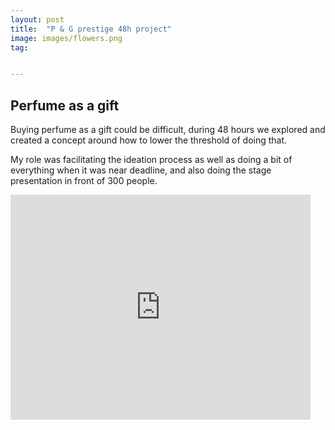 ```yaml
---
layout: post
title:  "P & G prestige 48h project"
image: images/flowers.png
tag:


---
```

## Perfume as a gift

Buying perfume as a gift could be difficult, during 48 hours we explored and created a concept around how to lower the threshold of doing that. 

My role was facilitating the ideation process as well as doing a bit of everything when it was near deadline, and also doing the stage presentation in front of 300 people.


<iframe width="480" height="360" src="https://www.youtube.com/embed/HGWYvERDFqg?rel=0" frameborder="0" allowfullscreen></iframe>